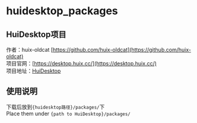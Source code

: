 # huidesktop_packages
## HuiDesktop项目
作者：huix-oldcat [https://github.com/huix-oldcat](https://github.com/huix-oldcat) <br />
项目官网：[https://desktop.huix.cc/](https://desktop.huix.cc/) <br />
项目地址：[HuiDesktop](https://github.com/huix-oldcat/HuiDesktop) <br />
## 使用说明
下载后放到`{huidesktop路径}/packages/`下 <br />
Place them under `{path to HuiDesktop}/packages/`
